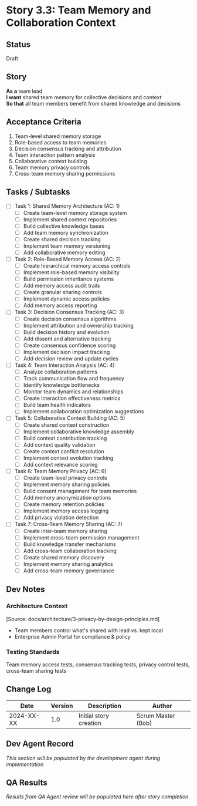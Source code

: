 # Story 3.3: Team Memory and Collaboration Context

## Status
Draft

## Story
**As a** team lead  
**I want** shared team memory for collective decisions and context  
**So that** all team members benefit from shared knowledge and decisions

## Acceptance Criteria
1. Team-level shared memory storage
2. Role-based access to team memories
3. Decision consensus tracking and attribution
4. Team interaction pattern analysis
5. Collaborative context building
6. Team memory privacy controls
7. Cross-team memory sharing permissions

## Tasks / Subtasks
- [ ] Task 1: Shared Memory Architecture (AC: 1)
  - [ ] Create team-level memory storage system
  - [ ] Implement shared context repositories
  - [ ] Build collective knowledge bases
  - [ ] Add team memory synchronization
  - [ ] Create shared decision tracking
  - [ ] Implement team memory versioning
  - [ ] Add collaborative memory editing
- [ ] Task 2: Role-Based Memory Access (AC: 2)
  - [ ] Create hierarchical memory access controls
  - [ ] Implement role-based memory visibility
  - [ ] Build permission inheritance systems
  - [ ] Add memory access audit trails
  - [ ] Create granular sharing controls
  - [ ] Implement dynamic access policies
  - [ ] Add memory access reporting
- [ ] Task 3: Decision Consensus Tracking (AC: 3)
  - [ ] Create decision consensus algorithms
  - [ ] Implement attribution and ownership tracking
  - [ ] Build decision history and evolution
  - [ ] Add dissent and alternative tracking
  - [ ] Create consensus confidence scoring
  - [ ] Implement decision impact tracking
  - [ ] Add decision review and update cycles
- [ ] Task 4: Team Interaction Analysis (AC: 4)
  - [ ] Analyze collaboration patterns
  - [ ] Track communication flow and frequency
  - [ ] Identify knowledge bottlenecks
  - [ ] Monitor team dynamics and relationships
  - [ ] Create interaction effectiveness metrics
  - [ ] Build team health indicators
  - [ ] Implement collaboration optimization suggestions
- [ ] Task 5: Collaborative Context Building (AC: 5)
  - [ ] Create shared context construction
  - [ ] Implement collaborative knowledge assembly
  - [ ] Build context contribution tracking
  - [ ] Add context quality validation
  - [ ] Create context conflict resolution
  - [ ] Implement context evolution tracking
  - [ ] Add context relevance scoring
- [ ] Task 6: Team Memory Privacy (AC: 6)
  - [ ] Create team-level privacy controls
  - [ ] Implement memory sharing policies
  - [ ] Build consent management for team memories
  - [ ] Add memory anonymization options
  - [ ] Create memory retention policies
  - [ ] Implement memory access logging
  - [ ] Add privacy violation detection
- [ ] Task 7: Cross-Team Memory Sharing (AC: 7)
  - [ ] Create inter-team memory sharing
  - [ ] Implement cross-team permission management
  - [ ] Build knowledge transfer mechanisms
  - [ ] Add cross-team collaboration tracking
  - [ ] Create shared memory discovery
  - [ ] Implement memory sharing analytics
  - [ ] Add cross-team memory governance

## Dev Notes

### Architecture Context
[Source: docs/architecture/3-privacy-by-design-principles.md]
- Team members control what's shared with lead vs. kept local
- Enterprise Admin Portal for compliance & policy

### Testing Standards
Team memory access tests, consensus tracking tests, privacy control tests, cross-team sharing tests

## Change Log
| Date | Version | Description | Author |
|------|---------|-------------|---------|
| 2024-XX-XX | 1.0 | Initial story creation | Scrum Master (Bob) |

## Dev Agent Record
*This section will be populated by the development agent during implementation*

## QA Results
*Results from QA Agent review will be populated here after story completion*